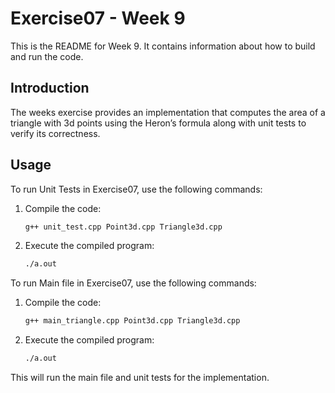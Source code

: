 # Exercise07 - Week 9

This is the README for Week 9. It contains information about how to build and run the code.

## Introduction

The weeks exercise provides an implementation that computes the area of a triangle with 3d points using the Heron’s formula along with unit tests to verify its correctness.

## Usage

To run Unit Tests in Exercise07, use the following commands:

1. Compile the code:

    ```bash
    g++ unit_test.cpp Point3d.cpp Triangle3d.cpp
    ```

2. Execute the compiled program:

    ```bash
    ./a.out
    ```

To run Main file in Exercise07, use the following commands:

1. Compile the code:

    ```bash
    g++ main_triangle.cpp Point3d.cpp Triangle3d.cpp
    ```

2. Execute the compiled program:

    ```bash
    ./a.out
    ```
   
This will run the main file and unit tests for the implementation.

